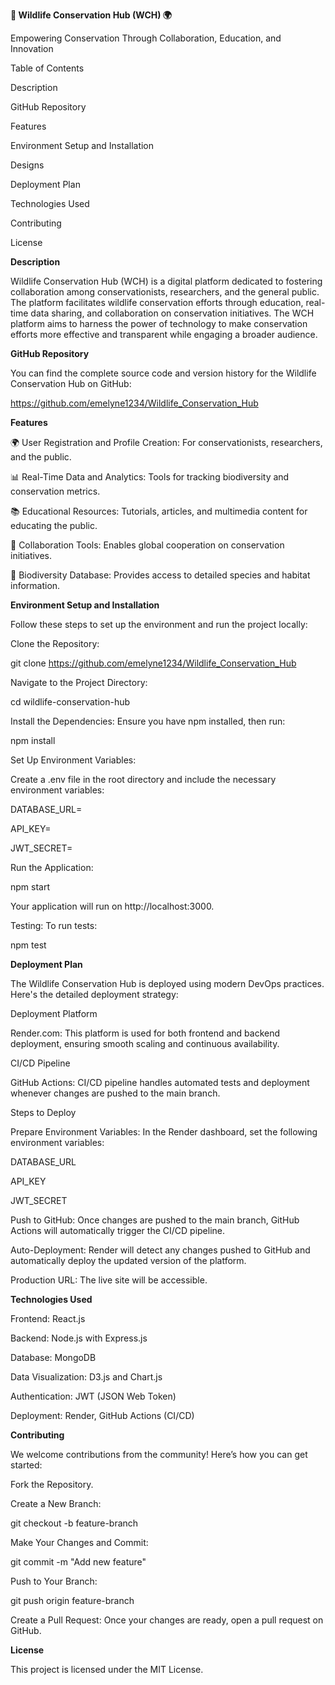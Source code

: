 **🦁 Wildlife Conservation Hub (WCH) 🌍**

Empowering Conservation Through Collaboration, Education, and Innovation

Table of Contents

Description

GitHub Repository

Features

Environment Setup and Installation

Designs

Deployment Plan

Technologies Used

Contributing

License


**Description**

Wildlife Conservation Hub (WCH) is a digital platform dedicated to fostering collaboration among conservationists, researchers, and the general public. The platform facilitates wildlife conservation efforts through education, real-time data sharing, and collaboration on conservation initiatives. The WCH platform aims to harness the power of technology to make conservation efforts more effective and transparent while engaging a broader audience.

**GitHub Repository**

You can find the complete source code and version history for the Wildlife Conservation Hub on GitHub:

https://github.com/emelyne1234/Wildlife_Conservation_Hub


**Features**

🌍 User Registration and Profile Creation: For conservationists, researchers, and the public.

📊 Real-Time Data and Analytics: Tools for tracking biodiversity and conservation metrics.

📚 Educational Resources: Tutorials, articles, and multimedia content for educating the public.

🤝 Collaboration Tools: Enables global cooperation on conservation initiatives.

📂 Biodiversity Database: Provides access to detailed species and habitat information.


**Environment Setup and Installation**

Follow these steps to set up the environment and run the project locally:

Clone the Repository:


git clone https://github.com/emelyne1234/Wildlife_Conservation_Hub

Navigate to the Project Directory:


cd wildlife-conservation-hub

Install the Dependencies: Ensure you have npm installed, then run:

npm install

Set Up Environment Variables:

Create a .env file in the root directory and include the necessary environment variables:


DATABASE_URL=

API_KEY=

JWT_SECRET=

Run the Application:


npm start

Your application will run on http://localhost:3000.

Testing: To run tests:

npm test


**Deployment Plan**

The Wildlife Conservation Hub is deployed using modern DevOps practices. Here's the detailed deployment strategy:

Deployment Platform

Render.com: This platform is used for both frontend and backend deployment, ensuring smooth scaling and continuous availability.

CI/CD Pipeline

GitHub Actions: CI/CD pipeline handles automated tests and deployment whenever changes are pushed to the main branch.

Steps to Deploy

Prepare Environment Variables: In the Render dashboard, set the following environment variables:

DATABASE_URL

API_KEY

JWT_SECRET

Push to GitHub: Once changes are pushed to the main branch, GitHub Actions will automatically trigger the CI/CD pipeline.

Auto-Deployment: Render will detect any changes pushed to GitHub and automatically deploy the updated version of the platform.

Production URL: The live site will be accessible.

**Technologies Used**

Frontend: React.js

Backend: Node.js with Express.js

Database: MongoDB

Data Visualization: D3.js and Chart.js

Authentication: JWT (JSON Web Token)

Deployment: Render, GitHub Actions (CI/CD)

**Contributing**

We welcome contributions from the community! Here’s how you can get started:

Fork the Repository.

Create a New Branch:

git checkout -b feature-branch

Make Your Changes and Commit:

git commit -m "Add new feature"

Push to Your Branch:

git push origin feature-branch

Create a Pull Request: Once your changes are ready, open a pull request on GitHub.

**License**

This project is licensed under the MIT License.
